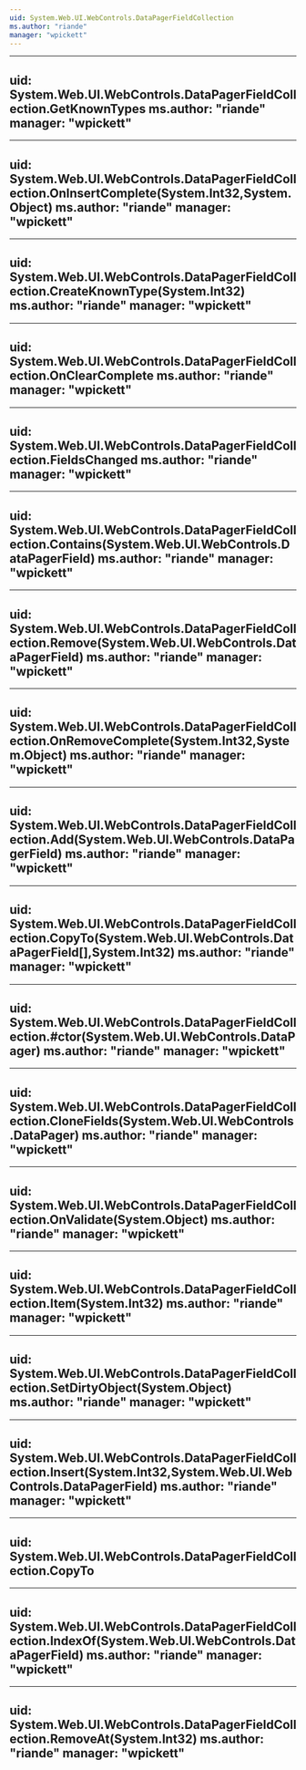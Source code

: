 ```yaml
---
uid: System.Web.UI.WebControls.DataPagerFieldCollection
ms.author: "riande"
manager: "wpickett"
---
```


---
uid: System.Web.UI.WebControls.DataPagerFieldCollection.GetKnownTypes
ms.author: "riande"
manager: "wpickett"
---

---
uid: System.Web.UI.WebControls.DataPagerFieldCollection.OnInsertComplete(System.Int32,System.Object)
ms.author: "riande"
manager: "wpickett"
---

---
uid: System.Web.UI.WebControls.DataPagerFieldCollection.CreateKnownType(System.Int32)
ms.author: "riande"
manager: "wpickett"
---

---
uid: System.Web.UI.WebControls.DataPagerFieldCollection.OnClearComplete
ms.author: "riande"
manager: "wpickett"
---

---
uid: System.Web.UI.WebControls.DataPagerFieldCollection.FieldsChanged
ms.author: "riande"
manager: "wpickett"
---

---
uid: System.Web.UI.WebControls.DataPagerFieldCollection.Contains(System.Web.UI.WebControls.DataPagerField)
ms.author: "riande"
manager: "wpickett"
---

---
uid: System.Web.UI.WebControls.DataPagerFieldCollection.Remove(System.Web.UI.WebControls.DataPagerField)
ms.author: "riande"
manager: "wpickett"
---

---
uid: System.Web.UI.WebControls.DataPagerFieldCollection.OnRemoveComplete(System.Int32,System.Object)
ms.author: "riande"
manager: "wpickett"
---

---
uid: System.Web.UI.WebControls.DataPagerFieldCollection.Add(System.Web.UI.WebControls.DataPagerField)
ms.author: "riande"
manager: "wpickett"
---

---
uid: System.Web.UI.WebControls.DataPagerFieldCollection.CopyTo(System.Web.UI.WebControls.DataPagerField[],System.Int32)
ms.author: "riande"
manager: "wpickett"
---

---
uid: System.Web.UI.WebControls.DataPagerFieldCollection.#ctor(System.Web.UI.WebControls.DataPager)
ms.author: "riande"
manager: "wpickett"
---

---
uid: System.Web.UI.WebControls.DataPagerFieldCollection.CloneFields(System.Web.UI.WebControls.DataPager)
ms.author: "riande"
manager: "wpickett"
---

---
uid: System.Web.UI.WebControls.DataPagerFieldCollection.OnValidate(System.Object)
ms.author: "riande"
manager: "wpickett"
---

---
uid: System.Web.UI.WebControls.DataPagerFieldCollection.Item(System.Int32)
ms.author: "riande"
manager: "wpickett"
---

---
uid: System.Web.UI.WebControls.DataPagerFieldCollection.SetDirtyObject(System.Object)
ms.author: "riande"
manager: "wpickett"
---

---
uid: System.Web.UI.WebControls.DataPagerFieldCollection.Insert(System.Int32,System.Web.UI.WebControls.DataPagerField)
ms.author: "riande"
manager: "wpickett"
---

---
uid: System.Web.UI.WebControls.DataPagerFieldCollection.CopyTo
---

---
uid: System.Web.UI.WebControls.DataPagerFieldCollection.IndexOf(System.Web.UI.WebControls.DataPagerField)
ms.author: "riande"
manager: "wpickett"
---

---
uid: System.Web.UI.WebControls.DataPagerFieldCollection.RemoveAt(System.Int32)
ms.author: "riande"
manager: "wpickett"
---
